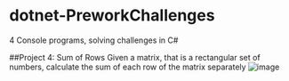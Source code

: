 # dotnet-PreworkChallenges
4 Console programs, solving challenges in C#

##Project 4: Sum of Rows
Given a matrix, that is a rectangular set of numbers, calculate the sum of each row of the matrix separately
![image](https://user-images.githubusercontent.com/31331154/76473892-1d4d6d80-63b7-11ea-9b40-c2d7bc63cee1.png)
